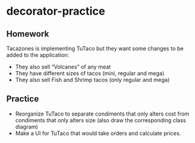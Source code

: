 decorator-practice
=======

## Homework

Tacazones is implementing TuTaco but they want some
changes to be added to the application:
- They also sell “Volcanes” of any meat
- They have different sizes of tacos (mini, regular and mega)
- They also sell Fish and Shrimp tacos (only regular and mega)

## Practice

- Reorganize TuTaco to separate condiments that only alters cost from condiments that only alters size (also draw the corresponding class diagram)
- Make a UI for TuTaco that would take orders and calculate prices.
